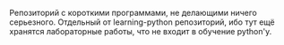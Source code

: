 Репозиторий с короткими программами, не делающими ничего серьезного.
Отдельный от learning-python репозиторий, ибо тут ещё хранятся
лабораторные работы, что не входит в обучение python'у.
